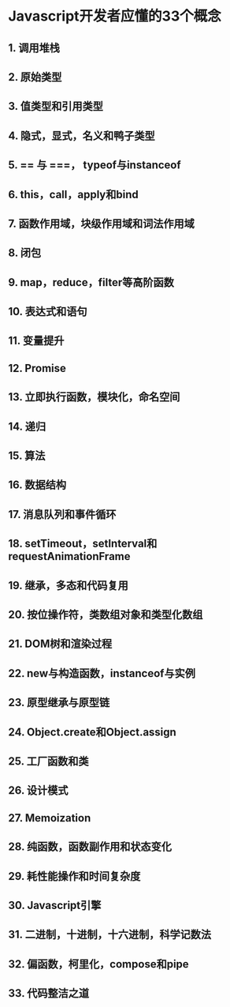 # Javascript开发者应懂的33个概念

## 1. 调用堆栈

## 2. 原始类型

## 3. 值类型和引用类型

## 4. 隐式，显式，名义和鸭子类型

## 5. == 与 ===， typeof与instanceof

## 6. this，call，apply和bind

## 7. 函数作用域，块级作用域和词法作用域

## 8. 闭包

## 9. map，reduce，filter等高阶函数

## 10. 表达式和语句

## 11. 变量提升

## 12. Promise

## 13. 立即执行函数，模块化，命名空间

## 14. 递归

## 15. 算法

## 16. 数据结构

## 17. 消息队列和事件循环

## 18. setTimeout，setInterval和requestAnimationFrame

## 19. 继承，多态和代码复用

## 20. 按位操作符，类数组对象和类型化数组

## 21. DOM树和渲染过程

## 22. new与构造函数，instanceof与实例

## 23. 原型继承与原型链

## 24. Object.create和Object.assign

## 25. 工厂函数和类

## 26. 设计模式

## 27. Memoization

## 28. 纯函数，函数副作用和状态变化

## 29. 耗性能操作和时间复杂度

## 30. Javascript引擎

## 31. 二进制，十进制，十六进制，科学记数法

## 32. 偏函数，柯里化，compose和pipe

## 33. 代码整洁之道



















